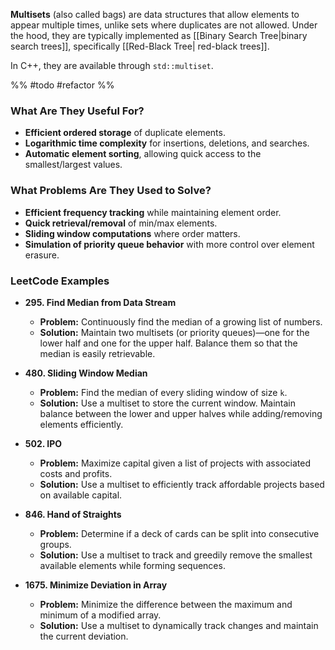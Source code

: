 **Multisets** (also called bags) are data structures that allow elements to appear multiple times, unlike sets where duplicates are not allowed. Under the hood, they are typically implemented as [[Binary Search Tree|binary search trees]], specifically [[Red-Black Tree| red-black trees]].

In C++, they are available through `std::multiset`.

%% #todo #refactor %%

### What Are They Useful For?

- **Efficient ordered storage** of duplicate elements.
- **Logarithmic time complexity** for insertions, deletions, and searches.
- **Automatic element sorting**, allowing quick access to the smallest/largest values.

### What Problems Are They Used to Solve?

- **Efficient frequency tracking** while maintaining element order.
- **Quick retrieval/removal** of min/max elements.
- **Sliding window computations** where order matters.
- **Simulation of priority queue behavior** with more control over element erasure.

### LeetCode Examples

- **295. Find Median from Data Stream**
    - **Problem:** Continuously find the median of a growing list of numbers.
    - **Solution:** Maintain two multisets (or priority queues)—one for the lower half and one for the upper half. Balance them so that the median is easily retrievable.

- **480. Sliding Window Median**
    - **Problem:** Find the median of every sliding window of size `k`.
    - **Solution:** Use a multiset to store the current window. Maintain balance between the lower and upper halves while adding/removing elements efficiently.

- **502. IPO**
    - **Problem:** Maximize capital given a list of projects with associated costs and profits.
    - **Solution:** Use a multiset to efficiently track affordable projects based on available capital.

- **846. Hand of Straights**
    - **Problem:** Determine if a deck of cards can be split into consecutive groups.
    - **Solution:** Use a multiset to track and greedily remove the smallest available elements while forming sequences.

- **1675. Minimize Deviation in Array**
    - **Problem:** Minimize the difference between the maximum and minimum of a modified array.
    - **Solution:** Use a multiset to dynamically track changes and maintain the current deviation.